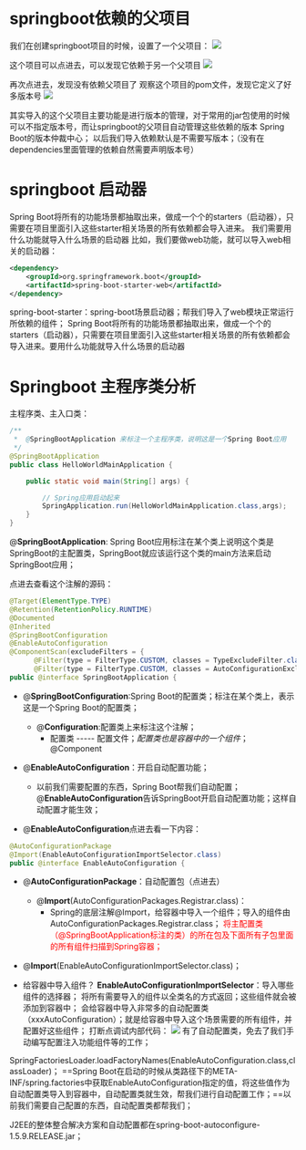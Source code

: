 # springboot依赖的父项目

我们在创建springboot项目的时候，设置了一个父项目：
![](https://img2018.cnblogs.com/blog/1446249/201911/1446249-20191111030041148-2030624047.png)

这个项目可以点进去，可以发现它依赖于另一个父项目
![](https://img2018.cnblogs.com/blog/1446249/201911/1446249-20191111030105144-291513918.png)

再次点进去，发现没有依赖父项目了
观察这个项目的pom文件，发现它定义了好多版本号
![](https://img2018.cnblogs.com/blog/1446249/201911/1446249-20191111030013007-1366702193.png)

其实导入的这个父项目主要功能是进行版本的管理，对于常用的jar包使用的时候可以不指定版本号，而让springboot的父项目自动管理这些依赖的版本
Spring Boot的版本仲裁中心；
以后我们导入依赖默认是不需要写版本；（没有在dependencies里面管理的依赖自然需要声明版本号）

# springboot 启动器

Spring Boot将所有的功能场景都抽取出来，做成一个个的starters（启动器），只需要在项目里面引入这些starter相关场景的所有依赖都会导入进来。
我们需要用什么功能就导入什么场景的启动器
比如，我们要做web功能，就可以导入web相关的启动器：
```xml
<dependency>
    <groupId>org.springframework.boot</groupId>
    <artifactId>spring-boot-starter-web</artifactId>
</dependency>
```
spring-boot-starter：spring-boot场景启动器；帮我们导入了web模块正常运行所依赖的组件；
Spring Boot将所有的功能场景都抽取出来，做成一个个的starters（启动器），只需要在项目里面引入这些starter相关场景的所有依赖都会导入进来。要用什么功能就导入什么场景的启动器


# Springboot 主程序类分析
主程序类、主入口类：
```java
/**
 *  @SpringBootApplication 来标注一个主程序类，说明这是一个Spring Boot应用
 */
@SpringBootApplication
public class HelloWorldMainApplication {

    public static void main(String[] args) {

        // Spring应用启动起来
        SpringApplication.run(HelloWorldMainApplication.class,args);
    }
}
```
@**SpringBootApplication**:    Spring Boot应用标注在某个类上说明这个类是SpringBoot的主配置类，SpringBoot就应该运行这个类的main方法来启动SpringBoot应用；

点进去查看这个注解的源码：
```java
@Target(ElementType.TYPE)
@Retention(RetentionPolicy.RUNTIME)
@Documented
@Inherited
@SpringBootConfiguration
@EnableAutoConfiguration
@ComponentScan(excludeFilters = {
      @Filter(type = FilterType.CUSTOM, classes = TypeExcludeFilter.class),
      @Filter(type = FilterType.CUSTOM, classes = AutoConfigurationExcludeFilter.class) })
public @interface SpringBootApplication {
```
* @**SpringBootConfiguration**:Spring Boot的配置类；标注在某个类上，表示这是一个Spring Boot的配置类；
    * @**Configuration**:配置类上来标注这个注解；
        * 配置类 -----  配置文件；*配置类也是容器中的一个组件*；@Component

* @**EnableAutoConfiguration**：开启自动配置功能；
    * 以前我们需要配置的东西，Spring Boot帮我们自动配置；@**EnableAutoConfiguration**告诉SpringBoot开启自动配置功能；这样自动配置才能生效；
* @**EnableAutoConfiguration**点进去看一下内容：
```java
@AutoConfigurationPackage
@Import(EnableAutoConfigurationImportSelector.class)
public @interface EnableAutoConfiguration {
```
* @**AutoConfigurationPackage**：自动配置包（点进去）
    * @**Import**(AutoConfigurationPackages.Registrar.class)：
        * Spring的底层注解@Import，给容器中导入一个组件；导入的组件由AutoConfigurationPackages.Registrar.class；
<span style="color:red;">将主配置类（@SpringBootApplication标注的类）的所在包及下面所有子包里面的所有组件扫描到Spring容器；</span>

* @**Import**(EnableAutoConfigurationImportSelector.class)；
* 给容器中导入组件？
**EnableAutoConfigurationImportSelector**：导入哪些组件的选择器；
将所有需要导入的组件以全类名的方式返回；这些组件就会被添加到容器中；
会给容器中导入非常多的自动配置类（xxxAutoConfiguration）；就是给容器中导入这个场景需要的所有组件，并配置好这些组件；
打断点调试内部代码：
![](https://img2018.cnblogs.com/blog/1446249/201911/1446249-20191116112733961-1677024086.png)
有了自动配置类，免去了我们手动编写配置注入功能组件等的工作；

SpringFactoriesLoader.loadFactoryNames(EnableAutoConfiguration.class,classLoader)；
==Spring Boot在启动的时候从类路径下的META-INF/spring.factories中获取EnableAutoConfiguration指定的值，将这些值作为自动配置类导入到容器中，自动配置类就生效，帮我们进行自动配置工作；==以前我们需要自己配置的东西，自动配置类都帮我们；

J2EE的整体整合解决方案和自动配置都在spring-boot-autoconfigure-1.5.9.RELEASE.jar；